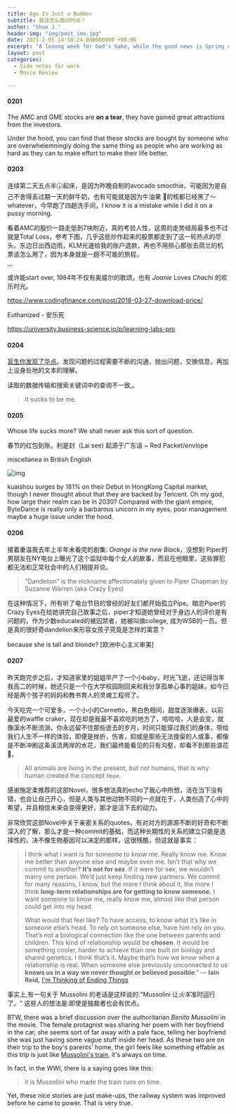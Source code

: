 ```yaml
---
title: Age Is Just a Number
subtitle: 我该怎么面对时间？ 
author: "Shan J."
header-img: "img/post_ime.jpg"
date: 2021-2-05 14:18:24.000000000 +08:00
excerpt: "A looong week for God's Sake, while the good news is Spring comes"
layout: post
categories:
  - Side notes for work
  - Movie Review 

---
```


#### 0201

The AMC and GME stocks are **on a tear**, they have gained great attractions from the investors.

Under the hood, you can find that these stocks are bought by someone who are overwhelemningly doing the same thing as people who are working as hard as they can to make effort to make their life better.


#### 0203

连续第二天五点半🕠起床，是因为昨晚自制的avocado smoothie，可能因为是自己不舍得丢过期一天的鲜牛奶，也有可能就是因为牛油果 🥑的核都已经黑了～whatever，今早跑了四趟洗手间，I know it is a mistake while I did it on a pussy morning.

看着AMC的股价一路走低到7块附近，真的考验人性，这周的走势结局最多也不过就是Total Loss，参考下图，几乎这些炒作起来的股票都走到了这一轮热点的尽头。东边日出西边雨，KLM光速给我的账户退款，再也不用担心那张去荷兰的机票该怎么用了，因为本身就是一趟不可能的旅程。

<img src="https://xqimg.imedao.com/17765d84c4059bba3fc9c028.jpg" alt="img" style="zoom:30%;" />

或许能start over, 1984年不仅有奥威尔的歌颂，也有 *Joanie* Loves *Chachi* 的欢乐时光。

https://www.codingfinance.com/post/2018-03-27-download-price/

Euthanized - 安乐死

https://university.business-science.io/p/learning-labs-pro

#### 0204

[盲生你发现了华点](https://jikipedia.com/definition/993459528)。发现问题的过程需要不断的沟通，抛出问题，交换信息，再加上设身处地的文本的理解。

读取的数据传输和搜索关键词中的查询不一致,。

>  It sucks to be me.

#### 0205

Whose life sucks more? We shall never ask this sort of question.

春节的红包到账。利是封（Lai see) 起源于广东话 ~ Red Packet/envlope

miscellanea in British English

![img](https://media.newyorker.com/cartoons/6014d0d826ec5f7b490416d6/master/w_278,c_limit/210208_a22741.jpg)

kuaishou surges by 181% on their Debut in HongKong Capital market, though I never thought about that they are backed by Tencent. Oh my god, how large their realm can be in 2030? Compared with the giant empire, ByteDance is really only a barbarous unicorn in my eyes, poor management maybe a huge issue under the hood.

#### 0206

接着重温我去年上半年未看完的剧集: *Orange is the new Black*，没想到 Piper的男朋友在NY电台上曝光了这个监狱中每个女人的故事，而且在他眼里，这些罪犯都无法和正常社会中的人们相提并论。

> “Dandelion” is the nickname affectionately given to Piper Chapman by Suzanne Warren (aka Crazy Eyes)

在这种情况下，所有听了电台节目的曾经的好友们都开始孤立Pipe。暗恋Piper的Crazy Eyes在给她讲完自己故事之后，piper才知道她曾经对于身边人的评价是有问题的，作为少数educated的被囚禁者，她被叫做college, 成为WSB的一员。但是真的很好奇dandelion来形容女孩子究竟是怎样的寓意？

because she is tall and blonde? [欧洲中心主义审美]



#### 0207 

昨天跑完步之后，才知道家里的姐姐早产了一个小baby，时光飞逝，还记得当年我高二的时候，她还只是一个在大学校园刚回来和我分享孤单心事的姐妹，如今已经是两个孩子的妈妈和教书育人的灵魂工程师了。

今天吃完一个可爱多，一个小小的Cornetto，黑白色相间，甜度逐渐爆表，以前最爱的waffle craker，现在却是我最不喜欢吃的地方了，哈哈哈，人是会变，就像溪水不断流淌，你永远留不住那些逝去的岁月，时间只能穿过我们的身体，带给我们人生不一样的体验，即便是挫折，伤害，抑或是那些无法挽留的人或事，都像是不断冲刷这条溪流两岸的水花，我们最终能看见的只有沟壑，却看不到那些浪花 🌊。 

> All animals are living in the present, but not humans, that is why human created the concept `Hope`.

感谢施定柔推荐的这部Novel，很多想法真的echo了我心中所想，活在当下没有错，也会让自己开心，但是人类与其他动物不同的一点就在于，人类创造了心中的希望，并且相信未来会变得更好，那才是活下去的动力。

非常欣赏这部Novel中关于亲密关系的quotes，有对对方的源源不断的好奇和不断深入的了解，那么才是一种commit的基础，而这种长期性的关系的建立只能是选择性的，决不像生物基因可以决定的那样，这很残酷，但这就是事实： 

> I think what I want is for someone to know me. Really know me. Know me better than anyone else and maybe even me. Isn’t that why we commit to another? **It’s not for sex**. If it were for sex, we wouldn’t marry one person. We’d just keep finding new partners. We commit for many reasons, I know, but the more I think about it, the more I think **long-term relationships are for getting to know someone.** I want someone to know me, really know me, almost like that person could get into my head. 
>
> What would that feel like? To have access, to know what it’s like in someone else’s head. To rely on someone else, have him rely on you. That’s not a biological connection like the one between parents and children. This kind of relationship would be **chosen**. It would be something cooler, harder to achieve than one built on biology and shared genetics. I think that’s it. Maybe that’s how we know when a relationship is real. When someone else previously unconnected to us **knows us in a way we never thought or believed possible**.”
> 																						― **Iain Reid,** [I'm Thinking of Ending Things](https://en.wikipedia.org/wiki/I%27m_Thinking_of_Ending_Things)

事实上,有一句关于 Mussolini 的老话是这样说的:"Mussolini 让*火车*准时运行了。" 这些人的想法是:即使是独裁者也会有优点。

BTW, there was a brief discussion over the authoritarian *Benito Mussolini* in the movie. The female protagnist was sharing her poem with her boyfriend in the car, she seems sort of far away with a pale face, telling her boyfriend she was just having some vague stuff inside her head. As these two are on their trip to the boy's parents' home, the girl feels like something effable as this trip is just like [Mussolini's train]( http://app.myzaker.com/news/article.php?pk=5a3c35f27f780b0b4600000c), it's always on time.  

In fact, in the WWI, there is a saying goes like this: 

> it is Mussolini who made the train runs on time.

Yet, these nice stories are just make-ups, the railway system was improved before he came to power. That is very true. 





